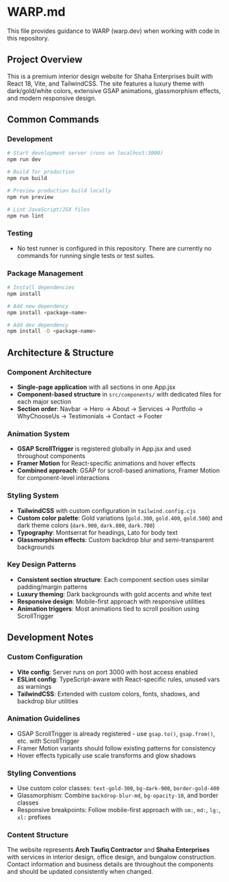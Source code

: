 # WARP.md

This file provides guidance to WARP (warp.dev) when working with code in this repository.

## Project Overview

This is a premium interior design website for Shaha Enterprises built with React 18, Vite, and TailwindCSS. The site features a luxury theme with dark/gold/white colors, extensive GSAP animations, glassmorphism effects, and modern responsive design.

## Common Commands

### Development
```bash
# Start development server (runs on localhost:3000)
npm run dev

# Build for production
npm run build

# Preview production build locally
npm run preview

# Lint JavaScript/JSX files
npm run lint
```

### Testing
- No test runner is configured in this repository. There are currently no commands for running single tests or test suites.

### Package Management
```bash
# Install dependencies
npm install

# Add new dependency
npm install <package-name>

# Add dev dependency  
npm install -D <package-name>
```

## Architecture & Structure

### Component Architecture
- **Single-page application** with all sections in one App.jsx
- **Component-based structure** in `src/components/` with dedicated files for each major section
- **Section order**: Navbar → Hero → About → Services → Portfolio → WhyChooseUs → Testimonials → Contact → Footer

### Animation System
- **GSAP ScrollTrigger** is registered globally in App.jsx and used throughout components
- **Framer Motion** for React-specific animations and hover effects
- **Combined approach**: GSAP for scroll-based animations, Framer Motion for component-level interactions

### Styling System
- **TailwindCSS** with custom configuration in `tailwind.config.cjs`
- **Custom color palette**: Gold variations (`gold.300`, `gold.400`, `gold.500`) and dark theme colors (`dark.900`, `dark.800`, `dark.700`)
- **Typography**: Montserrat for headings, Lato for body text
- **Glassmorphism effects**: Custom backdrop blur and semi-transparent backgrounds

### Key Design Patterns
- **Consistent section structure**: Each component section uses similar padding/margin patterns
- **Luxury theming**: Dark backgrounds with gold accents and white text
- **Responsive design**: Mobile-first approach with responsive utilities
- **Animation triggers**: Most animations tied to scroll position using ScrollTrigger

## Development Notes

### Custom Configuration
- **Vite config**: Server runs on port 3000 with host access enabled
- **ESLint config**: TypeScript-aware with React-specific rules, unused vars as warnings
- **TailwindCSS**: Extended with custom colors, fonts, shadows, and backdrop blur utilities

### Animation Guidelines
- GSAP ScrollTrigger is already registered - use `gsap.to()`, `gsap.from()`, etc. with ScrollTrigger
- Framer Motion variants should follow existing patterns for consistency
- Hover effects typically use scale transforms and glow shadows

### Styling Conventions
- Use custom color classes: `text-gold-300`, `bg-dark-900`, `border-gold-400`
- Glassmorphism: Combine `backdrop-blur-md`, `bg-opacity-10`, and border classes
- Responsive breakpoints: Follow mobile-first approach with `sm:`, `md:`, `lg:`, `xl:` prefixes

### Content Structure
The website represents **Arch Taufiq Contractor** and **Shaha Enterprises** with services in interior design, office design, and bungalow construction. Contact information and business details are throughout the components and should be updated consistently when changed.
